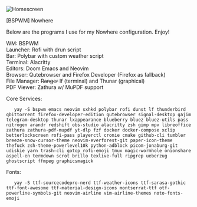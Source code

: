 ![Homescreen](https://github.com/jblais493/Nowhere/blob/master/Photos/Home.png?raw=true)

[BSPWM] Nowhere

Below are the programs I use for my Nowhere configuration. Enjoy!

WM: BSPWM <br>
Launcher: Rofi with drun script <br>
Bar: Polybar with custom weather script <br>
Terminal: Alacritty <br>
Editors: Doom Emacs and Neovim <br>
Browser: Qutebrowser and Firefox Developer (Firefox as fallback)<br>
File Manager: ~~Ranger~~ lf (terminal) and Thunar (graphical)<br>
PDF Viewer: Zathura w/ MuPDF support <br>

Core Services:
```
   yay -S bspwm emacs neovim sxhkd polybar rofi dunst lf thunderbird qbittorrent firefox-developer-edition qutebrowser signal-desktop gajim telegram-desktop thunar lxappearance blueberry bluez bluez-utils pass nitrogen arandr redshift obs-studio alacritty zsh gimp mpv libreoffice zathura zathura-pdf-mupdf yt-dlp fzf docker docker-compose xclip betterlockscreen rofi-pass playerctl cronie cmake github-cli tumbler breeze-snow-cursor-theme neovim-everforest-git paper-icon-theme thefuck zsh-theme-powerlevel10k python-adblock picom-jonaburg-git udiskie yarn trash-cli gotop rofi-emoji tmux magic-wormhole onionshare aspell-en termdown scrot brillo texlive-full ripgrep ueberzug ghostscript ffmpeg graphicsmagick 
```

Fonts:

```
   yay -S ttf-sourcecodepro-nerd ttf-weather-icons ttf-sarasa-gothic ttf-font-awesome ttf-material-design-icons montserrat-ttf otf-powerline-symbols-git neovim-airline vim-airline-themes noto-fonts-emoji
```
